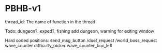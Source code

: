 # PBHB-v1

thread_id: The name of function in the thread

Todo: dungeon?, exped?, fishing
add dungeon, warning for exiting window

Hard coded positions:
send_msg_button
/duel_request
/world_boss_request
wave_counter
difficulty_picker
wave_counter_box_left

